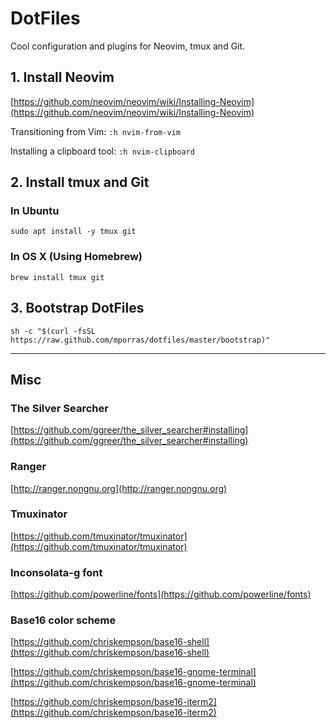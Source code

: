 # DotFiles

Cool configuration and plugins for Neovim, tmux and Git.


## 1. Install Neovim

[https://github.com/neovim/neovim/wiki/Installing-Neovim](https://github.com/neovim/neovim/wiki/Installing-Neovim)

Transitioning from Vim: `:h nvim-from-vim`

Installing a clipboard tool: `:h nvim-clipboard`


## 2. Install tmux and Git


### In Ubuntu

````
sudo apt install -y tmux git
````


### In OS X (Using Homebrew)

````
brew install tmux git
````


## 3. Bootstrap DotFiles

````
sh -c "$(curl -fsSL https://raw.github.com/mporras/dotfiles/master/bootstrap)"
````


________________


## Misc


### The Silver Searcher

[https://github.com/ggreer/the_silver_searcher#installing](https://github.com/ggreer/the_silver_searcher#installing)


### Ranger

[http://ranger.nongnu.org](http://ranger.nongnu.org)


### Tmuxinator

[https://github.com/tmuxinator/tmuxinator](https://github.com/tmuxinator/tmuxinator)


### Inconsolata-g font

[https://github.com/powerline/fonts](https://github.com/powerline/fonts)


### Base16 color scheme

[https://github.com/chriskempson/base16-shell](https://github.com/chriskempson/base16-shell)

[https://github.com/chriskempson/base16-gnome-terminal](https://github.com/chriskempson/base16-gnome-terminal)

[https://github.com/chriskempson/base16-iterm2](https://github.com/chriskempson/base16-iterm2)
